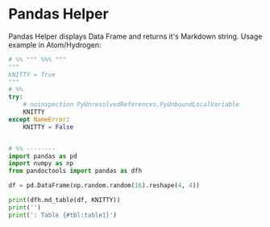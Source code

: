 # Pandas Helper

Pandas Helper displays Data Frame and returns it's Markdown string. Usage example in Atom/Hydrogen:

```py
# %% """ %%% """
"""
KNITTY = True
"""
# %%
try:
    # noinspection PyUnresolvedReferences,PyUnboundLocalVariable
    KNITTY
except NameError:
    KNITTY = False


# %% --------
import pandas as pd
import numpy as np
from pandoctools import pandas as dfh

df = pd.DataFrame(np.random.random(16).reshape(4, 4))

print(dfh.md_table(df, KNITTY))
print('')
print(': Table {#tbl:table1}')
```
